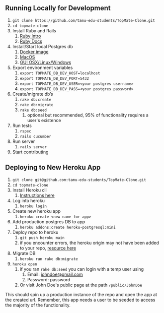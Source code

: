 ## Running Locally for Development

1. ```git clone https://github.com/tamu-edu-students/TopMate-Clone.git```
2. ```cd topmate-clone```
3. Install Ruby and Rails
   1. [Ruby Intro](https://github.com/tamu-edu-students/hw-ruby-intro)
   2. [Ruby Docs](https://ruby-doc.org/)
4. Install/Start local Postgres db
   1. [Docker image](https://hub.docker.com/_/postgres)
   2. [MacOS](https://www.sqlshack.com/setting-up-a-postgresql-database-on-mac/)
   3. [GUI OSX/Linux/Windows](https://www.prisma.io/dataguide/postgresql/setting-up-a-local-postgresql-database)
5. Export environment variables
   1. ```export TOPMATE_DB_DEV_HOST=localhost```
   2. ```export TOPMATE_DB_DEV_PORT=5432```
   3. ```export TOPMATE_DB_DEV_USER=<your postgres username>```
   4. ```export TOPMATE_DB_DEV_PASS=<your postgres password> ```
6. Create/migrate db’s
   1. ```rake db:create```
   2. ```rake db:migrate```
   3. ```rake db:seed```
      1. optional but recommended, 95% of functionality requires a user's existence
7. Run tests
   1. ```rspec```
   2. ```rails cucumber```
8. Run server
   1. ```rails server```
9.  Start contributing

## Deploying to New Heroku App

1. ```git clone git@github.com:tamu-edu-students/TopMate-Clone.git```
2. ```cd topmate-clone```
3. Install Heroku cli
   1. [Instructions here](https://devcenter.heroku.com/articles/heroku-cli)
4. Log into heroku
   1. ```heroku login```
5. Create new heroku app
   1. ```heroku create <new name for app>```
6. Add production postgres DB to app
   1. ```heroku addons:create heroku-postgresql:mini```
7. Deploy repo to heroku
   1. ```git push heroku main```
   2. if you encounter errors, the heroku origin may not have been added to your repo, [resource here](https://stackoverflow.com/questions/18469737/git-push-heroku-master-error-repository-not-found)
8. Migrate DB 
   1. ```heroku run rake db:migrate```
9.  ```heroku open```
    1. if you ran `rake db:seed` you can login with a temp user using
        1.  Email: johndoe@gmail.com
        2.  Password: password
    2. Or visit John Doe's public page at the path `/public/JohnDoe`

This should spin up a production instance of the repo and open the app at the created url.
Remember, this app needs a user to be seeded to access the majority of the functionality.

